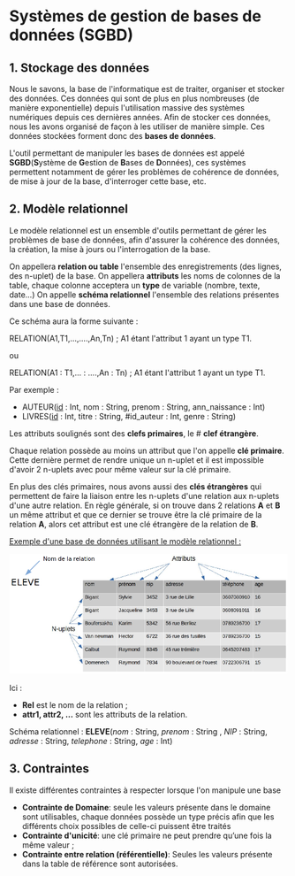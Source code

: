 # Systèmes de gestion de bases de données (SGBD)

## 1. Stockage des données

Nous le savons, la base de l'informatique est de traiter, organiser et stocker des données. Ces données qui sont de plus en plus nombreuses (de manière exponentielle) depuis l'utilisation massive des systèmes numériques depuis ces dernières années.
Afin de stocker ces données, nous les avons organisé de façon à les utiliser de manière simple. Ces données stockées forment donc des **bases de données**.  

L'outil permettant de manipuler les bases de données est appelé **SGBD**(**S**ystème de **G**estion de **B**ases de **D**onnées), ces systèmes permettent notamment de gérer les problèmes de cohérence de données, de mise à jour de la base, d'interroger cette base, etc.

## 2. Modèle relationnel 

Le modèle relationnel est un ensemble d'outils permettant de gérer les problèmes de base de données, afin d'assurer la cohérence des données, la création, la mise à jours ou l'interrogation de la base.

On appellera **relation ou table** l'ensemble des enregistrements (des lignes, des n-uplet) de la base.
On appellera **attributs** les noms de colonnes de la table, chaque colonne acceptera un **type** de variable (nombre, texte, date...)
On appelle **schéma relationnel** l'ensemble des relations présentes dans une base de données. 

Ce schéma aura la forme suivante :

RELATION(A1,T1,...,....,An,Tn) ; A1 étant l'attribut 1 ayant un type T1.

ou

RELATION(A1 : T1,... : ....,An : Tn) ; A1 étant l'attribut 1 ayant un type T1.

Par exemple :	

- AUTEUR(<u>id</u> : Int, nom : String, prenom : String, ann_naissance : Int)
- LIVRES(<u>id</u> : Int, titre : String, #id_auteur : Int, genre : String) 

Les attributs soulignés sont des **clefs primaires**, le # **clef étrangère**. 

Chaque relation possède au moins un attribut que l'on appelle **clé primaire**. Cette dernière permet de rendre unique un n-uplet et il est impossible d'avoir 2 n-uplets avec pour même valeur sur la clé primaire.

En plus des clés primaires, nous avons aussi des **clés étrangères** qui permettent de faire la liaison entre les n-uplets d'une relation aux n-uplets d'une autre relation. En règle générale, si on trouve dans 2 relations **A** et **B** un même attribut et que ce dernier se trouve être la clé primaire de la relation **A**, alors cet attribut est une clé étrangère de la relation de **B**.

<u>Exemple d'une base de données utilisant le modèle relationnel :</u>

![exemple relation](./images/img5.PNG)

Ici :

- **Rel** est le nom de la relation ;
- **attr1, attr2, ...** sont les attributs de la relation.

Schéma relationnel : **ELEVE**(*nom* : String, *prenom* : String , *NIP* : String, *adresse* : String, *telephone* : String, *age* : Int)

## 3. Contraintes

Il existe différentes contraintes à respecter lorsque l'on manipule une base

- **Contrainte de Domaine**: seule les valeurs présente dans le domaine sont utilisables, chaque données possède un type précis afin que les différents choix possibles de celle-ci puissent être traités
- **Contrainte d'unicité**: une clé primaire ne peut prendre qu’une fois la même valeur ;
- **Contrainte entre relation (référentielle)**: Seules les valeurs présente dans la table de référence sont autorisées.


